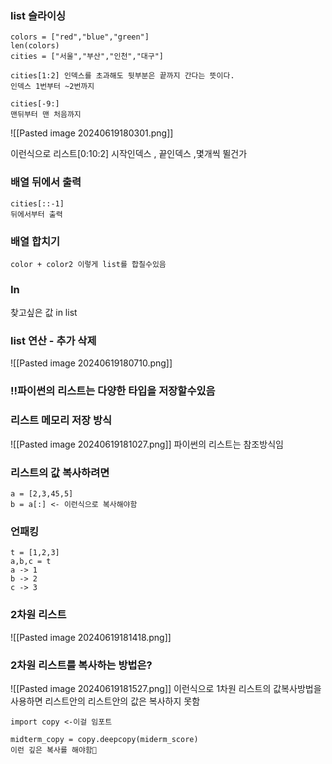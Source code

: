 
### list 슬라이싱
```
colors = ["red","blue","green"]
len(colors)
cities = ["서울","부산","인천","대구"]

cities[1:2] 인덱스를 초과해도 뒷부분은 끝까지 간다는 뜻이다.
인덱스 1번부터 ~2번까지

cities[-9:] 
맨뒤부터 맨 처음까지
```

![[Pasted image 20240619180301.png]]

이런식으로 리스트[0:10:2] 시작인덱스 , 끝인덱스 ,몇개씩 뛸건가
### 배열 뒤에서 출력
```
cities[::-1]
뒤에서부터 출력
```
### 배열 합치기
```
color + color2 이렇게 list를 합칠수있음
```
### In
찾고싶은 값 in list
### list 연산 - 추가 삭제
![[Pasted image 20240619180710.png]]

### !!파이썬의 리스트는 다양한 타입을 저장할수있음


### 리스트 메모리 저장 방식
![[Pasted image 20240619181027.png]]
파이썬의 리스트는 참조방식임

### 리스트의 값 복사하려면 
```
a = [2,3,45,5]
b = a[:] <- 이런식으로 복사해야함
```
### 언패킹
```
t = [1,2,3]
a,b,c = t
a -> 1
b -> 2
c -> 3
```

### 2차원 리스트
![[Pasted image 20240619181418.png]]

###  2차원 리스트를 복사하는 방법은?
![[Pasted image 20240619181527.png]]
이런식으로 1차원 리스트의 값복사방법을 사용하면 리스트안의 리스트안의 값은 복사하지 못함


```
import copy <-이걸 임포트

midterm_copy = copy.deepcopy(miderm_score)
이런 깊은 복사를 해야함
```